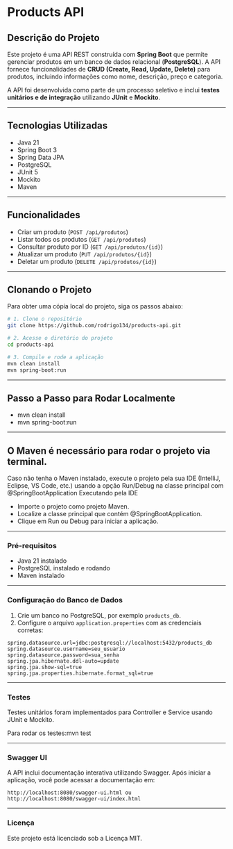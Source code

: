 # Products API

## Descrição do Projeto
Este projeto é uma API REST construída com **Spring Boot** que permite gerenciar produtos em um banco de dados relacional (**PostgreSQL**). A API fornece funcionalidades de **CRUD (Create, Read, Update, Delete)** para produtos, incluindo informações como nome, descrição, preço e categoria.

A API foi desenvolvida como parte de um processo seletivo e inclui **testes unitários e de integração** utilizando **JUnit** e **Mockito**.

---

## Tecnologias Utilizadas
- Java 21
- Spring Boot 3
- Spring Data JPA
- PostgreSQL
- JUnit 5
- Mockito
- Maven

---

## Funcionalidades
- Criar um produto (`POST /api/produtos`)
- Listar todos os produtos (`GET /api/produtos`)
- Consultar produto por ID (`GET /api/produtos/{id}`)
- Atualizar um produto (`PUT /api/produtos/{id}`)
- Deletar um produto (`DELETE /api/produtos/{id}`)

---
## Clonando o Projeto

Para obter uma cópia local do projeto, siga os passos abaixo:

```bash
# 1. Clone o repositório
git clone https://github.com/rodrigo134/products-api.git

# 2. Acesse o diretório do projeto
cd products-api

# 3. Compile e rode a aplicação
mvn clean install
mvn spring-boot:run
```
---


## Passo a Passo para Rodar Localmente
- mvn clean install
- mvn spring-boot:run
---
## O Maven é necessário para rodar o projeto via terminal.
  Caso não tenha o Maven instalado, execute o projeto pela sua IDE (IntelliJ, Eclipse, VS Code, etc.) usando a opção Run/Debug na classe principal com @SpringBootApplication
  Executando pela IDE

- Importe o projeto como projeto Maven.
- Localize a classe principal que contém @SpringBootApplication.
- Clique em Run ou Debug para iniciar a aplicação.
---
### Pré-requisitos
- Java 21 instalado
- PostgreSQL instalado e rodando
- Maven instalado
---
### Configuração do Banco de Dados
1. Crie um banco no PostgreSQL, por exemplo `products_db`.
2. Configure o arquivo `application.properties` com as credenciais corretas:

```properties
spring.datasource.url=jdbc:postgresql://localhost:5432/products_db
spring.datasource.username=seu_usuario
spring.datasource.password=sua_senha
spring.jpa.hibernate.ddl-auto=update
spring.jpa.show-sql=true
spring.jpa.properties.hibernate.format_sql=true
```
---
### Testes
Testes unitários foram implementados para Controller e Service usando JUnit e Mockito.

Para rodar os testes:mvn test

---
### Swagger UI
A API inclui documentação interativa utilizando Swagger. Após iniciar a aplicação, você pode acessar a documentação em:
```
http://localhost:8080/swagger-ui.html ou http://localhost:8080/swagger-ui/index.html
```
---
### Licença
Este projeto está licenciado sob a Licença MIT.